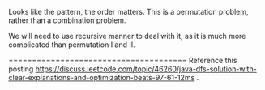 
Looks like the pattern, the order matters.  This is a permutation problem, rather than a combination problem.  

We will need to use recursive manner to deal with it, as it is much more complicated than permutation I and II.  

======================================
Reference this posting https://discuss.leetcode.com/topic/46260/java-dfs-solution-with-clear-explanations-and-optimization-beats-97-61-12ms .   

